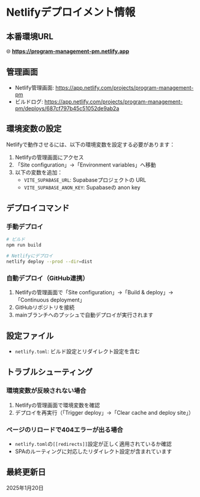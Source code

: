 # Netlifyデプロイメント情報

## 本番環境URL
🌐 **https://program-management-pm.netlify.app**

## 管理画面
- Netlify管理画面: https://app.netlify.com/projects/program-management-pm
- ビルドログ: https://app.netlify.com/projects/program-management-pm/deploys/687cf797b45c51052de9ab2a

## 環境変数の設定

Netlifyで動作させるには、以下の環境変数を設定する必要があります：

1. Netlifyの管理画面にアクセス
2. 「Site configuration」→「Environment variables」へ移動
3. 以下の変数を追加：
   - `VITE_SUPABASE_URL`: Supabaseプロジェクトの URL
   - `VITE_SUPABASE_ANON_KEY`: Supabaseの anon key

## デプロイコマンド

### 手動デプロイ
```bash
# ビルド
npm run build

# Netlifyにデプロイ
netlify deploy --prod --dir=dist
```

### 自動デプロイ（GitHub連携）
1. Netlifyの管理画面で「Site configuration」→「Build & deploy」→「Continuous deployment」
2. GitHubリポジトリを接続
3. mainブランチへのプッシュで自動デプロイが実行されます

## 設定ファイル
- `netlify.toml`: ビルド設定とリダイレクト設定を含む

## トラブルシューティング

### 環境変数が反映されない場合
1. Netlifyの管理画面で環境変数を確認
2. デプロイを再実行（「Trigger deploy」→「Clear cache and deploy site」）

### ページのリロードで404エラーが出る場合
- `netlify.toml`の`[[redirects]]`設定が正しく適用されているか確認
- SPAのルーティングに対応したリダイレクト設定が含まれています

## 最終更新日
2025年1月20日